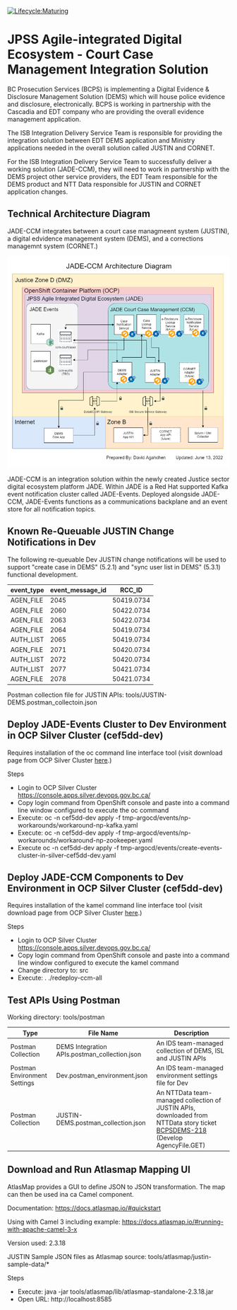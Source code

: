 [![Lifecycle:Maturing](https://img.shields.io/badge/Lifecycle-Maturing-007EC6)](<Redirect-URL>)

# JPSS Agile-integrated Digital Ecosystem - Court Case Management Integration Solution

BC Prosecution Services (BCPS) is implementing a Digital Evidence & Disclosure Management Solution (DEMS) which will house police evidence and disclosure, electronically. BCPS is working in partnership with the Cascadia and EDT company who are providing the overall evidence management application.

The ISB Integration Delivery Service Team is responsible for providing the integration solution between EDT DEMS application and Ministry applications needed in the overall solution called JUSTIN and CORNET.

For the ISB Integration Delivery Service Team to successfully deliver a working solution (JADE-CCM), they will need to work in partnership with the DEMS project other service providers, the EDT Team responsible for the DEMS product and NTT Data responsible for JUSTIN and CORNET application changes.

## Technical Architecture Diagram

JADE-CCM integrates between a court case managmeent system (JUSTIN), a digital edvidence management system (DEMS), and a corrections managemnt system (CORNET.)

![JADE-CCM architecture diagram](img/ccm_architecture_diagram.drawio.png)

JADE-CCM is an integration solution within the newly created Justice sector digital ecosystem platform JADE.  Within JADE is a Red Hat supported Kafka event notification cluster called JADE-Events.  Deployed alongside JADE-CCM, JADE-Events functions as a communications backplane and an event store for all notification topics.

## Known Re-Queuable JUSTIN Change Notifications in Dev

The following re-queuable Dev JUSTIN change notifications will be used to support "create case in DEMS" (5.2.1) and "sync user list in DEMS" (5.3.1) functional development.

| event_type | event_message_id | RCC_ID |
| --- | --- | --- |
| AGEN_FILE | 2045 | 50419.0734 |
| AGEN_FILE | 2060 | 50422.0734 |
| AGEN_FILE | 2063 | 50422.0734 |
| AGEN_FILE | 2064 | 50419.0734 |
| AUTH_LIST | 2065 | 50419.0734 |
| AGEN_FILE | 2071 | 50420.0734 |
| AUTH_LIST | 2072 | 50420.0734 |
| AUTH_LIST | 2077 | 50421.0734 |
| AGEN_FILE | 2078 | 50421.0734 |

Postman collection file for JUSTIN APIs: tools/JUSTIN-DEMS.postman_collectoin.json

## Deploy JADE-Events Cluster to Dev Environment in OCP Silver Cluster (cef5dd-dev)

Requires installation of the oc command line interface tool (visit download page from OCP Silver Cluster [here](https://console.apps.silver.devops.gov.bc.ca/command-line-tools).)

Steps

* Login to OCP Silver Cluster https://console.apps.silver.devops.gov.bc.ca/
* Copy login command from OpenShift console and paste into a command line window configured to execute the oc command
* Execute: oc -n cef5dd-dev apply -f tmp-argocd/events/np-workarounds/workaround-np-kafka.yaml
* Execute: oc -n cef5dd-dev apply -f tmp-argocd/events/np-workarounds/workaround-np-zookeeper.yaml
* Execute oc -n cef5dd-dev apply -f tmp-argocd/events/create-events-cluster-in-silver-cef5dd-dev.yaml

## Deploy JADE-CCM Components to Dev Environment in OCP Silver Cluster (cef5dd-dev)

Requires installation of the kamel command line interface tool (visit download page from OCP Silver Cluster [here](https://console.apps.silver.devops.gov.bc.ca/command-line-tools).)

Steps

* Login to OCP Silver Cluster https://console.apps.silver.devops.gov.bc.ca/
* Copy login command from OpenShift console and paste into a command line window configured to execute the kamel command
* Change directory to: src
* Execute: . ./redeploy-ccm-all

## Test APIs Using Postman

Working directory: tools/postman

| Type | File Name | Description |
| ---  | ---       | ----        |
| Postman Collection | DEMS Integration APIs.postman_collection.json | An IDS team-managed collection of DEMS, ISL and JUSTIN APIs |
| Postman Environment Settings | Dev.postman_environment.json | An IDS team-managed environment settings file for Dev |
| Postman Collection | JUSTIN-DEMS.postman_collection.json | An NTTData team-managed collection of JUSTIN APIs, downloaded from NTTData story ticket [BCPSDEMS-218](https://justice.gov.bc.ca/jira/browse/BCPSDEMS-218) (Develop AgencyFile.GET) | 

## Download and Run Atlasmap Mapping UI

AtlasMap provides a GUI to define JSON to JSON transformation.  The map can then be used ina ca Camel component.

Documentation: https://docs.atlasmap.io/#quickstart

Using with Camel 3 including example: https://docs.atlasmap.io/#running-with-apache-camel-3-x

Version used: 2.3.18

JUSTIN Sample JSON files as Atlasmap source: tools/atlasmap/justin-sample-data/*

Steps

* Execute: java -jar tools/atlasmap/lib/atlasmap-standalone-2.3.18.jar
* Open URL: http://localhost:8585